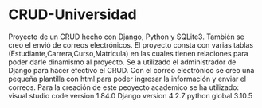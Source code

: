 # CRUD-Universidad
Proyecto de un CRUD hecho con Django, Python y  SQLite3. También se creo el envió de correos electrónicos.
El proyecto consta con varias tablas (Estudiante,Carrera,Curso,Matricula) en las cuales tienen relaciones para poder darle dinamismo al proyecto.
Se a utilizado el administrador de Django para hacer efectivo el CRUD. Con el correo electrónico se creo una pequeña plantilla con html para poder ingresar la información y enviar el correos.
Para la creación de este peoyecto academico se ha utilizado:
visual studio code version 1.84.0
Django version 4.2.7
python global 3.10.5